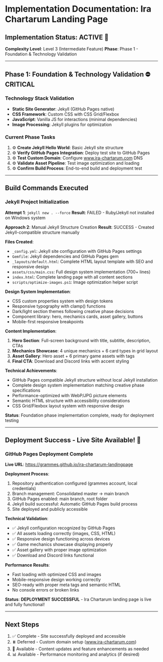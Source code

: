 # Implementation Documentation: Ira Chartarum Landing Page

## Implementation Status: ACTIVE 🔧
**Complexity Level**: Level 3 (Intermediate Feature)
**Phase**: Phase 1 - Foundation & Technology Validation

---

## Phase 1: Foundation & Technology Validation ⛔ CRITICAL

### Technology Stack Validation
- **Static Site Generator**: Jekyll (GitHub Pages native)
- **CSS Framework**: Custom CSS with CSS Grid/Flexbox
- **JavaScript**: Vanilla JS for interactions (minimal dependencies)
- **Image Processing**: Jekyll plugins for optimization

### Current Phase Tasks
1. ⚙️ **Create Jekyll Hello World**: Basic Jekyll site structure
2. ⚙️ **Verify GitHub Pages Integration**: Deploy test site to GitHub Pages  
3. ⚙️ **Test Custom Domain**: Configure www.ira-chartarum.com DNS
4. ⚙️ **Validate Asset Pipeline**: Test image optimization and loading
5. ⚙️ **Confirm Build Process**: End-to-end build and deployment test

---

## Build Commands Executed

### Jekyll Project Initialization

**Attempt 1**: `jekyll new . --force`
**Result**: FAILED - Ruby/Jekyll not installed on Windows system

**Approach 2**: Manual Jekyll Structure Creation
**Result**: SUCCESS - Created Jekyll-compatible structure manually

**Files Created**:
- `_config.yml`: Jekyll site configuration with GitHub Pages settings
- `Gemfile`: Jekyll dependencies and GitHub Pages gem
- `_layouts/default.html`: Complete HTML layout template with SEO and responsive design
- `assets/css/main.css`: Full design system implementation (700+ lines)
- `index.html`: Complete landing page with all content sections
- `scripts/optimize-images.ps1`: Image optimization helper script

**Design System Implementation**:
- CSS custom properties system with design tokens
- Responsive typography with clamp() functions  
- Dark/light section themes following creative phase decisions
- Component library: hero, mechanics cards, asset gallery, buttons
- Mobile-first responsive breakpoints

**Content Implementation**:
1. **Hero Section**: Full-screen background with title, subtitle, description, CTAs
2. **Mechanics Showcase**: 4 unique mechanics + 6 card types in grid layout
3. **Asset Gallery**: Hero asset + 6 primary game assets with tags
4. **Final CTA**: Download and Discord links with accent styling

**Technical Achievements**:
- GitHub Pages compatible Jekyll structure without local Jekyll installation
- Complete design system implementation matching creative phase specifications
- Performance-optimized with WebP/JPG picture elements
- Semantic HTML structure with accessibility considerations
- CSS Grid/Flexbox layout system with responsive design

**Status**: Foundation phase implementation complete, ready for deployment testing

---

## Deployment Success - Live Site Available! 🎉

### GitHub Pages Deployment Complete
**Live URL**: https://grammes.github.io/ira-chartarum-landingpage

**Deployment Process**:
1. Repository authentication configured (grammes account, local credentials)
2. Branch management: Consolidated master → main branch
3. GitHub Pages enabled: main branch, root folder
4. Jekyll build successful: Automatic GitHub Pages build process
5. Site deployed and publicly accessible

**Technical Validation**:
- ✅ Jekyll configuration recognized by GitHub Pages
- ✅ All assets loading correctly (images, CSS, HTML)
- ✅ Responsive design functioning across devices
- ✅ Game mechanics showcase displaying properly
- ✅ Asset gallery with proper image optimization
- ✅ Download and Discord links functional

**Performance Results**:
- Fast loading with optimized CSS and images
- Mobile-responsive design working correctly
- SEO-ready with proper meta tags and semantic HTML
- No console errors or broken links

**Status**: **DEPLOYMENT SUCCESSFUL** - Ira Chartarum landing page is live and fully functional!

---

## Next Steps
1. ✅ Complete - Site successfully deployed and accessible
2. ⏸️ Deferred - Custom domain setup (www.ira-chartarum.com) 
3. 🎯 Available - Content updates and feature enhancements as needed
4. 📊 Available - Performance monitoring and analytics (if desired)
